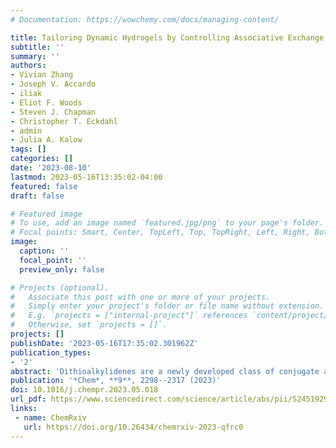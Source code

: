 ```yaml
---
# Documentation: https://wowchemy.com/docs/managing-content/

title: Tailoring Dynamic Hydrogels by Controlling Associative Exchange Rates
subtitle: ''
summary: ''
authors:
- Vivian Zhang
- Joseph V. Accardo
- iliak
- Eliot F. Woods
- Steven J. Chapman
- Christopher T. Eckdahl
- admin
- Julia A. Kalow
tags: []
categories: []
date: '2023-08-10'
lastmod: 2023-05-16T13:35:02-04:00
featured: false
draft: false

# Featured image
# To use, add an image named `featured.jpg/png` to your page's folder.
# Focal points: Smart, Center, TopLeft, Top, TopRight, Left, Right, BottomLeft, Bottom, BottomRight.
image:
  caption: ''
  focal_point: ''
  preview_only: false

# Projects (optional).
#   Associate this post with one or more of your projects.
#   Simply enter your project's folder or file name without extension.
#   E.g. `projects = ["internal-project"]` references `content/project/deep-learning/index.md`.
#   Otherwise, set `projects = []`.
projects: []
publishDate: '2023-05-16T17:35:02.301962Z'
publication_types:
- '2'
abstract: 'Dithioalkylidenes are a newly developed class of conjugate acceptors that undergo thiol exchange via an associative mechanism, enabling decoupling of key material properties for sustainability, biomedical, and sensing applications. Here, we show that the exchange rate is highly sensitive to the structure of the acceptor and tunable over four orders of magnitude in aqueous environments. Cyclic acceptors exchange rapidly, from 0.95 to 15.6 M<sup>−1</sup>s<sup>−1</sup>, whereas acyclic acceptors exchange between 3.77 × 10<sup>−3</sup> and 2.17 × 10<sup>−2</sup> M<sup>−1</sup>s<sup>−1</sup>. Computational, spectroscopic, and structural data suggest that cyclic acceptors are more reactive than their acyclic counterparts because of resonance stabilization of the tetrahedral exchange intermediate. We parametrize molecular reactivity with respect to computed descriptors of the electrophilic site and leverage this insight to design a compound with intermediate characteristics. Lastly, we incorporate this dynamic bond into hydrogels and demonstrate that the characteristic stress relaxation time (τ) is directly proportional to molecular k<sub>ex<sub>.'
publication: '*Chem*, **9**, 2298--2317 (2023)'
doi: 10.1016/j.chempr.2023.05.018
url_pdf: https://www.sciencedirect.com/science/article/abs/pii/S2451929423002504
links:
 - name: ChemRxiv
   url: https://doi.org/10.26434/chemrxiv-2023-qfrc0
---
```

